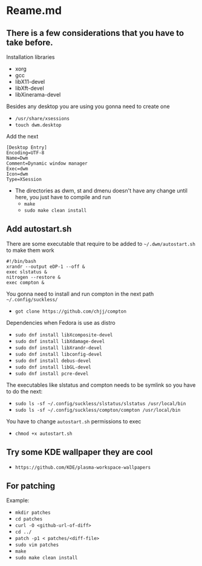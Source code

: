 # Reame.md

## There is a few considerations that you have to take before.

Installation libraries

- xorg
- gcc
- libX11-devel
- libXft-devel
- libXinerama-devel

Besides any desktop you are using you gonna need to create one

- `/usr/share/xsessions`
- `touch dwm.desktop`

Add the next

```
[Desktop Entry]
Encoding=UTF-8
Name=Dwm
Comment=Dynamic window manager
Exec=dwm
Icon=dwm
Type=XSession
```

- The directories as dwm, st and dmenu doesn't have any change until here, you just have to compile and run
    - `make`
    - `sudo make clean install`

## Add autostart.sh

There are some executable that require to be added to `~/.dwm/autostart.sh` to make them work

```
#!/bin/bash
xrandr --output eDP-1 --off &
exec slstatus &
nitrogen --restore &
exec compton &
```

You gonna need to install and run compton in the next path `~/.config/suckless/`
- `got clone https://github.com/chjj/compton`

Dependencies when Fedora is use as distro

- `sudo dnf install libXcomposite-devel`
- `sudo dnf install libXdamage-devel`
- `sudo dnf install libXrandr-devel`
- `sudo dnf install libconfig-devel`
- `sudo dnf install debus-devel`
- `sudo dnf install libGL-devel`
- `sudo dnf install pcre-devel`

The executables like slstatus and compton needs to be symlink so you have to do the next:

- `sudo ls -sf ~/.config/suckless/slstatus/slstatus /usr/local/bin`
- `sudo ls -sf ~/.config/suckless/compton/compton /usr/local/bin`

You have to change `autostart.sh` permissions to exec

- `chmod +x autostart.sh`

## Try some KDE wallpaper they are cool

- `https://github.com/KDE/plasma-workspace-wallpapers`

## For patching

Example:

- `mkdir patches`
- `cd patches`
- `curl -O <github-url-of-diff>`
- `cd ../`
- `patch -p1 < patches/<diff-file>`
- `sudo vim patches`
- `make`
- `sudo make clean install`
